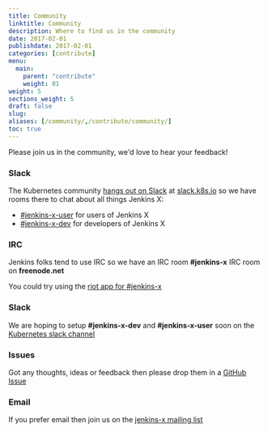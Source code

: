 ```yaml
---
title: Community
linktitle: Community
description: Where to find us in the community
date: 2017-02-01
publishdate: 2017-02-01
categories: [contribute]
menu:
  main:
    parent: "contribute"
    weight: 01
weight: 5
sections_weight: 5
draft: false
slug:
aliases: [/community/,/contribute/community/]
toc: true
---
```


Please join us in the community, we'd love to hear your feedback! 

### Slack

The Kubernetes community [hangs out on Slack](http://slack.k8s.io/) at [slack.k8s.io](http://slack.k8s.io/) so we have rooms there to chat about all things Jenkins X:

* [\#jenkins-x-user](https://kubernetes.slack.com/messages/C9MBGQJRH) for users of Jenkins X
* [\#jenkins-x-dev](https://kubernetes.slack.com/messages/C9LTHT2BB) for developers of Jenkins X
 

### IRC

Jenkins folks tend to use IRC so we have an IRC room **#jenkins-x** IRC room on **freenode.net**

You could try using the [riot app for #jenkins-x](https://riot.im/app/#/room/#freenode_#jenkins-x:matrix.org)

### Slack

We are hoping to setup **#jenkins-x-dev** and **#jenkins-x-user** soon on the [Kubernetes slack channel](http://slack.k8s.io/)

### Issues

Got any thoughts, ideas or feedback then please drop them in a [GitHub Issue](https://github.com/jenkins-x/jx/issues/new)


### Email

If you prefer email then join us on the [jenkins-x mailing list](https://groups.google.com/forum/#!forum/jenkins-x)
